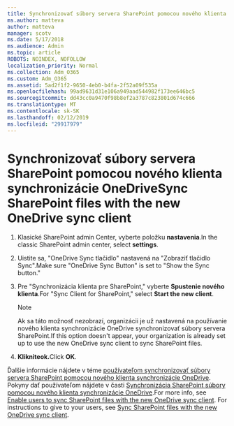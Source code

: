 ```yaml
---
title: Synchronizovať súbory servera SharePoint pomocou nového klienta synchronizácie OneDrive
ms.author: matteva
author: matteva
manager: scotv
ms.date: 5/17/2018
ms.audience: Admin
ms.topic: article
ROBOTS: NOINDEX, NOFOLLOW
localization_priority: Normal
ms.collection: Adm_O365
ms.custom: Adm_O365
ms.assetid: 5ad2f1f2-9650-4eb0-b4fa-2f52a09f535a
ms.openlocfilehash: 99ad9631d31e106a949aad544982f173ee646bc5
ms.sourcegitcommit: dd43cc0a9470f98b8ef2a3787c823801d674c666
ms.translationtype: MT
ms.contentlocale: sk-SK
ms.lasthandoff: 02/12/2019
ms.locfileid: "29917979"
---
```

# <a name="sync-sharepoint-files-with-the-new-onedrive-sync-client"></a><span data-ttu-id="ddacb-102">Synchronizovať súbory servera SharePoint pomocou nového klienta synchronizácie OneDrive</span><span class="sxs-lookup"><span data-stu-id="ddacb-102">Sync SharePoint files with the new OneDrive sync client</span></span>

1. <span data-ttu-id="ddacb-103">Klasické SharePoint admin Center, vyberte položku **nastavenia**.</span><span class="sxs-lookup"><span data-stu-id="ddacb-103">In the classic SharePoint admin center, select **settings**.</span></span>
    
2. <span data-ttu-id="ddacb-104">Uistite sa, "OneDrive Sync tlačidlo" nastavená na "Zobraziť tlačidlo Sync".</span><span class="sxs-lookup"><span data-stu-id="ddacb-104">Make sure "OneDrive Sync Button" is set to "Show the Sync button."</span></span>
    
3. <span data-ttu-id="ddacb-105">Pre "Synchronizácia klienta pre SharePoint," vyberte **Spustenie nového klienta**.</span><span class="sxs-lookup"><span data-stu-id="ddacb-105">For "Sync Client for SharePoint," select **Start the new client**.</span></span>
    
    > [!NOTE]
    > <span data-ttu-id="ddacb-106">Ak sa táto možnosť nezobrazí, organizácii je už nastavená na používanie nového klienta synchronizácie OneDrive synchronizovať súbory servera SharePoint.</span><span class="sxs-lookup"><span data-stu-id="ddacb-106">If this option doesn't appear, your organization is already set up to use the new OneDrive sync client to sync SharePoint files.</span></span> 
  
4. <span data-ttu-id="ddacb-107">**Klikniteok.**</span><span class="sxs-lookup"><span data-stu-id="ddacb-107">Click **OK**.</span></span>
    
<span data-ttu-id="ddacb-p101">Ďalšie informácie nájdete v téme [používateľom synchronizovať súbory servera SharePoint pomocou nového klienta synchronizácie OneDrive](https://go.microsoft.com/fwlink/?linkid=866433). Pokyny dať používateľom nájdete v časti [Synchronizácia SharePoint súbory pomocou nového klienta synchronizácie OneDrive](https://go.microsoft.com/fwlink/?linkid=866427).</span><span class="sxs-lookup"><span data-stu-id="ddacb-p101">For more info, see [Enable users to sync SharePoint files with the new OneDrive sync client](https://go.microsoft.com/fwlink/?linkid=866433). For instructions to give to your users, see [Sync SharePoint files with the new OneDrive sync client](https://go.microsoft.com/fwlink/?linkid=866427).</span></span>
  

